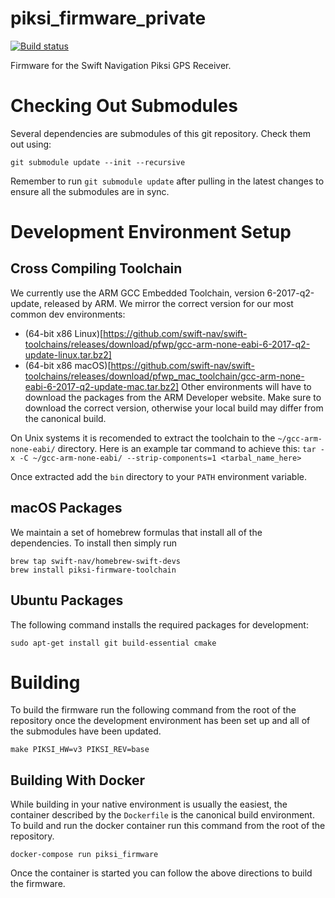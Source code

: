 piksi_firmware_private
==============

[![Build status][1]][2]

Firmware for the Swift Navigation Piksi GPS Receiver.

Checking Out Submodules
=========================

Several dependencies are submodules of this git repository.
Check them out using:

	git submodule update --init --recursive

Remember to run `git submodule update` after pulling in the latest changes to
ensure all the submodules are in sync.

Development Environment Setup
=============================
Cross Compiling Toolchain
-------------------------
We currently use the ARM GCC Embedded Toolchain, version 6-2017-q2-update, released by ARM. We mirror the correct version for our most common dev environments:
 * (64-bit x86 Linux)[https://github.com/swift-nav/swift-toolchains/releases/download/pfwp/gcc-arm-none-eabi-6-2017-q2-update-linux.tar.bz2]
 * (64-bit x86 macOS)[https://github.com/swift-nav/swift-toolchains/releases/download/pfwp_mac_toolchain/gcc-arm-none-eabi-6-2017-q2-update-mac.tar.bz2]
Other environments will have to download the packages from the ARM Developer website. Make sure to download the correct version, otherwise your local build may differ from the canonical build.

On Unix systems it is recomended to extract the toolchain to the `~/gcc-arm-none-eabi/` directory. Here is an example tar command to achieve this: `tar -x -C ~/gcc-arm-none-eabi/ --strip-components=1 <tarbal_name_here>`

Once extracted add the `bin` directory to your `PATH` environment variable.

macOS Packages
--------------
We maintain a set of homebrew formulas that install all of the dependencies. To install then simply run

	brew tap swift-nav/homebrew-swift-devs
	brew install piksi-firmware-toolchain

Ubuntu Packages
---------------
The following command installs the required packages for development:

	sudo apt-get install git build-essential cmake

Building
========
To build the firmware run the following command from the root of the repository once the development environment has been set up and all of the submodules have been updated.

	make PIKSI_HW=v3 PIKSI_REV=base

Building With Docker
--------------------
While building in your native environment is usually the easiest, the container described by the `Dockerfile` is the canonical build environment. To build and run the docker container run this command from the root of the repository.

	docker-compose run piksi_firmware

Once the container is started you can follow the above directions to build the firmware.

[1]: https://travis-ci.com/swift-nav/piksi_firmware_private.svg?token=qpdcpHVrbHsVtRxV2VHR&branch=master
[2]: https://travis-ci.com/swift-nav/piksi_firmware_private
